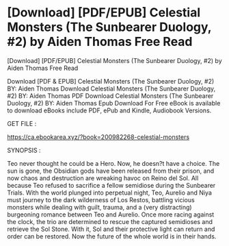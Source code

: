 # [Download] [PDF/EPUB] Celestial Monsters (The Sunbearer Duology, #2) by Aiden Thomas Free Read
[Download] [PDF/EPUB] Celestial Monsters (The Sunbearer Duology, #2) by Aiden Thomas Free Read

Download [PDF & EPUB] Celestial Monsters (The Sunbearer Duology, #2) BY: Aiden Thomas Download Celestial Monsters (The Sunbearer Duology, #2) BY: Aiden Thomas PDF Download Celestial Monsters (The Sunbearer Duology, #2) BY: Aiden Thomas Epub Download For Free eBook is available to download eBooks include PDF, ePub and Kindle, Audiobook Versions.

GET FILE :

https://ca.ebookarea.xyz/?book=200982268-celestial-monsters

SYNOPSIS : 

Teo never thought he could be a Hero. Now, he doesn?t have a choice. The sun is gone, the Obsidian gods have been released from their prison, and now chaos and destruction are wreaking havoc on Reino del Sol. All because Teo refused to sacrifice a fellow semidiose during the Sunbearer Trials. With the world plunged into perpetual night, Teo, Aurelio and Niya must journey to the dark wilderness of Los Restos, battling vicious monsters while dealing with guilt, trauma, and a (very distracting) burgeoning romance between Teo and Aurelio. Once more racing against the clock, the trio are determined to rescue the captured semidioses and retrieve the Sol Stone. With it, Sol and their protective light can return and order can be restored. Now the future of the whole world is in their hands.
